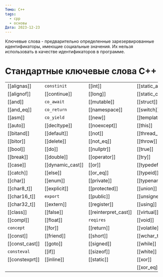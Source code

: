 ```yaml
---
Тема: C++
tags:
  - cpp
  - основы
Дата: 2023-12-23
---
```

Ключевые слова - предварительно определенные зарезервированные идентификаторы, имеющие социальные значения. Их нельзя использовать в качестве идентификаторов в программе.
# Стандартные ключевые слова C++
|                  |                    |                        |                     |
| ---------------- | ------------------ | ---------------------- | ------------------- |
|[[alignas]]    |`constinit`      |[[int]]              |[[static_assert]] |
|[[alignof]]    |[[continue]]     |[[long]]             |[[static_cast]]   |
|[[and]]        |`co_await`       |[[mutable]]          |[[struct]]        |
|[[and_eq]]     |`co_return`      |[[namespace]]        |[[switch]]        |
|[[asm]]        |`co_yield`       |[[new]]              |[[template]]      |
|[[auto]]       |[[decltype]]     |[[noexcept]]         |[[this]]          |
|[[bitand]]     |[[default]]      |[[not]]              |[[thread_local]]  |
|[[bitor]]      |[[delete]]       |[[not_eq]]           |[[throw]]         |
|[[bool]]       |[[do]]           |[[nullptr]]          |[[true]]          |
|[[break]]      |[[double]]       |[[operator]]         |[[try]]           |
|[[case]]       |[[dynamic_cast]] |[[or]]               |[[typedef]]       |
|[[catch]]      |[[else]]         |[[or_eq]]            |[[typeid]]        |
|[[char]]       |[[enum]]         |[[private]]          |[[typename]]      |
|[[char8_t]]    |[[explicit]]     |[[protected]]        |[[union]]         |
|[[char16_t]]   |`export`         |[[public]]           |[[unsigned]]      |
|[[char32_t]]   |[[extern]]       |[[register]]         |[[using]]         |
|[[class]]      |[[false]]        |[[reinterpret_cast]] |[[virtual]]       |
|[[compl]]      |[[float]]        |`reqires`            |[[void]]          |
|`concept`      |[[for]]          |[[return]]           |[[volatile]]      |
|[[const]]      |[[friend]]       |[[short]]            |[[wchar_t]]       |
|[[const_cast]] |[[goto]]         |[[signed]]           |[[while]]         |
|`consteval`    |[[if]]           |[[sizeof]]           |[[white]]         |
|[[constexprt]] |[[inline]]       |[[static]]           |[[xor]]           |
|                  |                    |                        |       [[xor_eq]]               |
